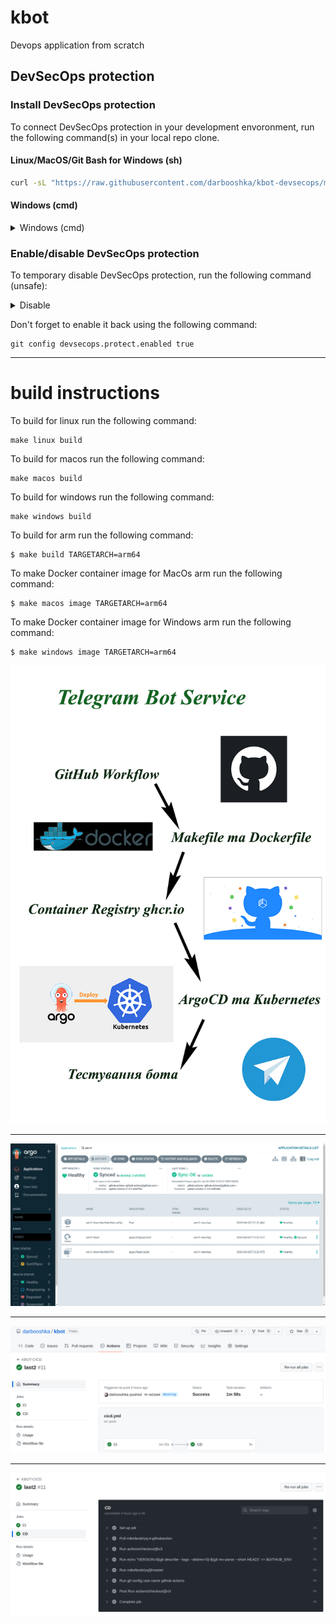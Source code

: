 # kbot

Devops application from scratch

## DevSecOps protection

### Install DevSecOps protection

To connect DevSecOps protection in your development envoronment,
run the following command(s) in your local repo clone.

#### Linux/MacOS/Git Bash for Windows (sh)

```sh
curl -sL "https://raw.githubusercontent.com/darbooshka/kbot-devsecops/main/shiftleft/install.sh" | sh
```

#### Windows (cmd)

<details>
  <summary>Windows (cmd)</summary>

Delegated to mid/jun devops staff.

```cmd
@"%SystemRoot%\System32\WindowsPowerShell\v1.0\powershell.exe" -NoProfile -InputFormat None -ExecutionPolicy Bypass -Command "[System.Net.ServicePointManager]::SecurityProtocol = 3072; iex ((New-Object System.Net.WebClient).DownloadString('https://raw.githubusercontent.com/darbooshka/kbot-devsecops/main/shiftleft/install.ps1'))"
```

</details>

### Enable/disable DevSecOps protection

To temporary disable DevSecOps protection, run the following command (unsafe):

<details>
  <summary>Disable</summary>

```terminal
git config devsecops.protect.enabled false
```

</details>

Don't forget to enable it back using the following command:

```terminal
git config devsecops.protect.enabled true
```


---

# build instructions

To build for linux run the following command:

```
make linux build
```

To build for macos run the following command:

```
make macos build
```

To build for windows run the following command:

```
make windows build
```

To build for arm run the following command:

```
$ make build TARGETARCH=arm64
```

To make Docker container image for MacOs arm run the following command:

```
$ make macos image TARGETARCH=arm64
```

To make Docker container image for Windows arm run the following command:

```
$ make windows image TARGETARCH=arm64
```


![Telegram Bot Service](1.jpg)

----

![ArgoCD](2.jpg)

----

![KBOT-CICD](3.jpg)

----

![KBOT-CICD](4.jpg)

